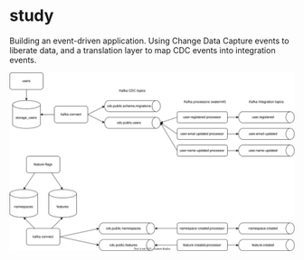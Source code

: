 # study

Building an event-driven application. 
Using Change Data Capture events to liberate data, and a translation layer to map CDC events into integration events. 

![design](docs/design.drawio.svg)
